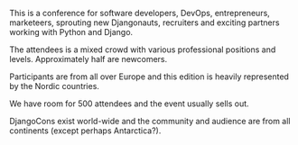This is a conference for software developers, DevOps, entrepreneurs, marketeers, sprouting new Djangonauts, recruiters and exciting partners working with Python and Django.

The attendees is a mixed crowd with various professional positions and levels. Approximately half are newcomers.

Participants are from all over Europe and this edition is heavily represented by the Nordic countries.

We have room for 500 attendees and the event usually sells out.

DjangoCons exist world-wide and the community and audience are from all continents (except perhaps Antarctica?).
